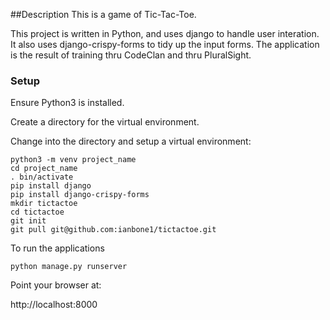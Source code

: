 ##Description
This is a game of Tic-Tac-Toe.

This project is written in Python, and uses django to handle user interation.
It also uses django-crispy-forms to tidy up the input forms. The application is the result of training thru CodeClan and thru PluralSight.
 
### Setup
Ensure Python3 is installed.

Create a directory for the virtual environment.

Change into the directory and setup a virtual environment:
```
python3 -m venv project_name
cd project_name
. bin/activate
pip install django
pip install django-crispy-forms
mkdir tictactoe
cd tictactoe
git init
git pull git@github.com:ianbone1/tictactoe.git
```

To run the applications
```buildoutcfg
python manage.py runserver 
```
Point your browser at:

http://localhost:8000



